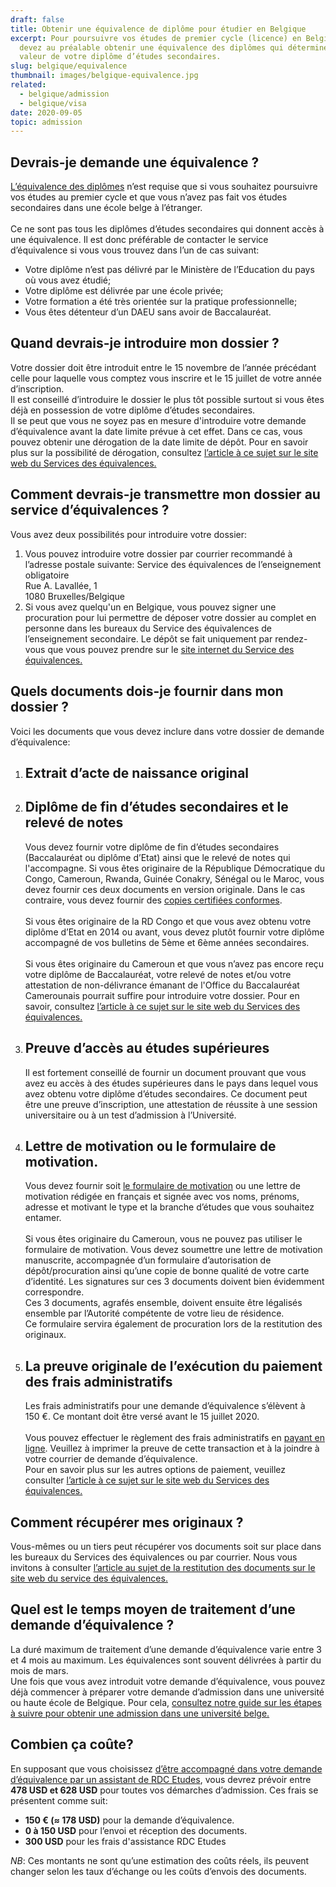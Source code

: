 ```yaml
---
draft: false
title: Obtenir une équivalence de diplôme pour étudier en Belgique
excerpt: Pour poursuivre vos études de premier cycle (licence) en Belgique, vous
  devez au préalable obtenir une équivalence des diplômes qui déterminera la
  valeur de votre diplôme d’études secondaires.
slug: belgique/equivalence
thumbnail: images/belgique-equivalence.jpg
related:
  - belgique/admission
  - belgique/visa
date: 2020-09-05
topic: admission
---
```

## Devrais-je demande une équivalence ?

<a href="http://www.equivalences.cfwb.be/index.php?id=1760" target="_blank" rel="noreferrer noopener">L’équivalence des diplômes</a> n’est requise que si vous souhaitez poursuivre vos études au premier cycle et que vous n’avez pas fait vos études secondaires dans une école belge à l’étranger.
\
\
Ce ne sont pas tous les diplômes d’études secondaires qui donnent accès à une équivalence. Il est donc préférable de contacter le service d’équivalence si vous vous trouvez dans l’un de cas suivant:

* Votre diplôme n’est pas délivré par le Ministère de l’Education du pays où vous avez étudié;
* Votre diplôme est délivrée par une école privée;
* Votre formation a été très orientée sur la pratique professionnelle;
* Vous êtes détenteur d’un DAEU sans avoir de Baccalauréat.

## Quand devrais-je introduire mon dossier ?

Votre dossier doit être introduit entre le 15 novembre de l’année précédant celle pour laquelle vous comptez vous inscrire et le 15 juillet de votre année d’inscription.
\
Il est conseillé d’introduire le dossier le plus tôt possible surtout si vous êtes déjà en possession de votre diplôme d’études secondaires.
\
Il se peut que vous ne soyez pas en mesure d'introduire votre demande d’équivalence avant la date limite prévue à cet effet. Dans ce cas, vous pouvez obtenir une dérogation de la date limite de dépôt.
Pour en savoir plus sur la possibilité de dérogation, consultez <a href="http://www.equivalences.cfwb.be/index.php?id=708" target="_blank" rel="noopener noreferrer">l’article à ce sujet sur le site web du Services des équivalences.</a>

## Comment devrais-je transmettre mon dossier au service d’équivalences ?

Vous avez deux possibilités pour introduire votre dossier:

1. Vous pouvez introduire votre dossier par courrier recommandé à l’adresse postale suivante:
   Service des équivalences de l’enseignement obligatoire\
   Rue A. Lavallée, 1\
   1080 Bruxelles/Belgique
2. Si vous avez quelqu'un en Belgique, vous pouvez signer une procuration pour lui permettre de déposer votre dossier au complet en personne dans les bureaux du Service des équivalences de l’enseignement secondaire. Le dépôt se fait uniquement par rendez-vous que vous pouvez prendre sur le <a href="https://www.formulairesweb.cfwb.be/equi_ens_oblig/formulaire_equivalence.html" target="_blank" rel="noopener noreferrer">site internet du Service des équivalences.</a>

## Quels documents dois-je fournir dans mon dossier ?

Voici les documents que vous devez inclure dans votre dossier de demande d’équivalence:

1. ## Extrait d’acte de naissance original
2. ## Diplôme de fin d’études secondaires et le relevé de notes

   Vous devez fournir votre diplôme de fin d’études secondaires (Baccalauréat ou diplôme d’Etat) ainsi que le relevé de notes qui l'accompagne.
   Si vous êtes originaire de la République Démocratique du Congo, Cameroun, Rwanda, Guinée Conakry, Sénégal ou le Maroc, vous devez fournir ces deux documents en version originale.
   Dans le cas contraire, vous devez fournir des <a href="http://www.equivalences.cfwb.be/index.php?id=copiescc" target="_blank" rel="noopener noreferrer">copies certifiées conformes</a>.
   \
   \
   Si vous êtes originaire de la RD Congo et que vous avez obtenu votre diplôme d’Etat en 2014 ou avant, vous devez plutôt fournir votre diplôme accompagné de vos bulletins de 5ème et 6ème années secondaires.
   \
   \
   Si vous êtes originaire du Cameroun et que vous n’avez pas encore reçu votre diplôme de Baccalauréat, votre relevé de notes et/ou votre attestation de non-délivrance émanant de l'Office du Baccalauréat Camerounais pourrait suffire pour introduire votre dossier. Pour en savoir, consultez <a href="http://www.equivalences.cfwb.be/index.php?id=830" target="_blank" rel="noopener noreferrer">l’article à ce sujet sur le site web du Services des équivalences.</a>
3. ## Preuve d’accès au études supérieures

   Il est fortement conseillé de fournir un document prouvant que vous avez eu accès à des études supérieures dans le pays dans lequel vous avez obtenu votre diplôme d’études secondaires.
   Ce document peut être une preuve d’inscription, une attestation de réussite à une session universitaire ou à un test d’admission à l’Université.
4. ## Lettre de motivation ou le formulaire de motivation.

   Vous devez fournir soit <a href="http://www.equivalences.cfwb.be/index.php?eID=tx_nawsecuredl&u=0&g=0&hash=b8c4f27e89a97efb46f327e800da8e638ebb1f15&file=fileadmin/sites/equisec/upload/equisec_super_editor/equisec_editor/documents/Lettres_de_motivation/Formulaire_equivalence_CESS.doc" target="_blank" rel="noopener noreferrer">le formulaire de motivation</a> ou une lettre de motivation rédigée en français et signée avec vos noms, prénoms, adresse et motivant le type et la branche d’études que vous souhaitez entamer.
   \
   \
   Si vous êtes originaire du Cameroun, vous ne pouvez pas utiliser le formulaire de motivation. Vous devez soumettre une lettre de motivation manuscrite, accompagnée d’un formulaire d’autorisation de dépôt/procuration ainsi qu’une copie de bonne qualité de votre carte d’identité. Les signatures sur ces 3 documents doivent bien évidemment correspondre.
   \
   Ces 3 documents, agrafés ensemble, doivent ensuite être légalisés ensemble par l’Autorité compétente de votre lieu de résidence.
   \
   Ce formulaire servira également de procuration lors de la restitution des originaux.
5. ## La preuve originale de l’exécution du paiement des frais administratifs

   Les frais administratifs pour une demande d’équivalence s’élèvent à 150 €. Ce montant doit être versé avant le 15 juillet 2020.
   \
   \
   Vous pouvez effectuer le règlement des frais administratifs en <a href="https://www.enseignement.cfwb.be/paiement_equiv/" target="_blank" rel="noopener noreferrer">payant en ligne</a>. Veuillez à imprimer la preuve de cette transaction et à la joindre à votre courrier de demande d’équivalence.
   \
   Pour en savoir plus sur les autres options de paiement, veuillez consulter <a href="http://www.equivalences.cfwb.be/index.php?id=2782" target="_blank" rel="noopener noreferrer">l’article à ce sujet sur le site web du Services des équivalences.</a>

## Comment récupérer mes originaux ?

   Vous-mêmes ou un tiers peut récupérer vos documents soit sur place dans les bureaux du Services des équivalences ou par courrier. Nous vous invitons à consulter <a href="http://www.equivalences.cfwb.be/index.php?id=703" target="_blank" rel="noopener noreferrer">l’article au sujet de la restitution des documents sur le site web du service des équivalences.</a>

## Quel est le temps moyen de traitement d’une demande d’équivalence ?

   La duré maximum de traitement d’une demande d’équivalence varie entre 3 et 4 mois au maximum. Les équivalences sont souvent délivrées à partir du mois de mars.
   \
   Une fois que vous avez introduit votre demande d’équivalence, vous pouvez déjà commencer à préparer votre demande d’admission dans une université ou haute école de Belgique. Pour cela, [consultez notre guide sur les étapes à suivre pour obtenir une admission dans une université belge.](/guides/belgique/admission)

## Combien ça coûte?

En supposant que vous choisissez [d’être accompagné dans votre demande d’équivalence par un assistant de RDC Etudes](/accompagnement), vous devrez prévoir entre **478 USD et 628 USD** pour toutes vos démarches d’admission.
Ces frais se présentent comme suit:

* **150 € (≈ 178 USD)** pour la demande d’équivalence.
* **0 à 150 USD** pour l’envoi et réception des documents.
* **300 USD** pour les frais d'assistance RDC Etudes

*NB*: Ces montants ne sont qu’une estimation des coûts réels, ils peuvent changer selon les taux d’échange ou les coûts d’envois des documents.